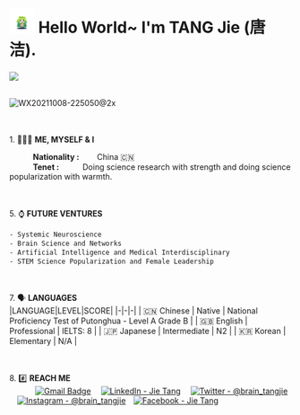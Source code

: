 # <img draggable="false" src="images/wave.gif" alt="Hi" height="45" width="45"/> Hello World~ I'm TANG Jie (唐洁).
<a href=""><img draggable="false" align=center
  src="https://readme-typing-svg.herokuapp.com/?lines=A%20Neurosience%20Enthusiast;Experienced%20Web%20Designer;4%2B%20years%20of%20coding%20experience;Always%20Learning%20New%20Things&font=Poppins&center=true&width=440&height=45&color=70a4fc&vCenter=true&size=22&pause=1000"></a>
<br>

<br> <img width="1357" alt="WX20211008-225050@2x" src="https://user-images.githubusercontent.com/42596180/182818376-f3f92f84-dda3-4f07-82cb-2856346e1786.png">

<br><br>1.  👩🏻‍💻 **ME, MYSELF & I**<br>

&emsp;&emsp;&emsp;**Nationality :**&emsp;&emsp;&nbsp;China 🇨🇳<br>
&emsp;&emsp;&emsp;**Tenet :**&emsp;&emsp;&emsp;Doing science research with strength and doing science popularization with warmth. <br>

<br><br>5.  ⌚ **FUTURE VENTURES**<br>
    
    - Systemic Neuroscience
    - Brain Science and Networks
    - Artificial Intelligence and Medical Interdisciplinary
    - STEM Science Popularization and Female Leadership
    
 <br><br>7.  🗣️ **LANGUAGES**<br>
|LANGUAGE|LEVEL|SCORE|
|-|-|-|
| 🇨🇳 Chinese | Native | National Proficiency Test of Putonghua - Level A Grade B |
| 🇬🇧 English | Professional | IELTS: 8 |
| 🇯🇵 Japanese | Intermediate | N2 |
| 🇰🇷 Korean | Elementary | N/A |


<br><br>8. #️⃣ **REACH ME**<br>
&emsp;&emsp;&emsp;
[![Gmail Badge](https://img.shields.io/badge/Gmail-D14836?style=for-the-badge&logo=gmail&logoColor=white)](mailto:hygiental@gmail.com) &emsp;[![LinkedIn - Jie Tang](https://img.shields.io/badge/LinkedIn-0077B5?style=for-the-badge&logo=linkedin&logoColor=white)](https://www.linkedin.com/in/jie-tang-6281b810b/)&emsp;
[![Twitter - @brain_tangjie](https://img.shields.io/badge/Twitter-1DA1F2?style=for-the-badge&logo=twitter&logoColor=white)](https://twitter.com/brain_tangjie)&emsp;[![Instagram - @brain_tangjie](https://img.shields.io/badge/Instagram-E4405F?style=for-the-badge&logo=instagram&logoColor=white )](https://www.instagram.com/brain_tangjie/)&emsp;[![Facebook - Jie Tang](https://img.shields.io/badge/Facebook-1877F2?style=for-the-badge&logo=facebook&logoColor=white)](https://www.facebook.com/jie.tang.75286/about)&emsp;




<!--
**brain-tangjie/brain-tangjie** is a ✨ _special_ ✨ repository because its `README.md` (this file) appears on your GitHub profile.

Here are some ideas to get you started:



- 🔭 I’m currently working on ...
- 🌱 I’m currently learning ...
- 👯 I’m looking to collaborate on ...
- 🤔 I’m looking for help with ...
- 💬 Ask me about ...
- 📫 How to reach me: ...
- 😄 Pronouns: ...
- ⚡ Fun fact: ...
-->
